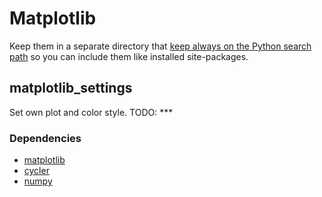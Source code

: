 # Matplotlib

Keep them in a separate directory that [keep always on the Python search path](http://stackoverflow.com/q/17806673/2375855) so you can include them like installed site-packages.

## matplotlib_settings

Set own plot and color style. TODO: ***

### Dependencies
  - [matplotlib](http://http://matplotlib.org/)
  - [cycler](http://matplotlib.org/cycler/)
  - [numpy](http://www.numpy.org/)
